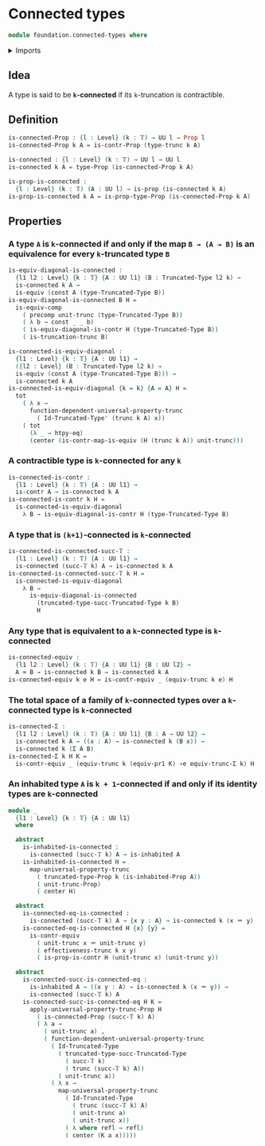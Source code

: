 # Connected types

```agda
module foundation.connected-types where
```

<details><summary>Imports</summary>

```agda
open import foundation.contractible-maps
open import foundation.contractible-types
open import foundation.dependent-pair-types
open import foundation.function-extensionality
open import foundation.functoriality-dependent-pair-types
open import foundation.functoriality-truncation
open import foundation.inhabited-types
open import foundation.propositional-truncations
open import foundation.propositions
open import foundation.truncations
open import foundation.type-arithmetic-dependent-pair-types
open import foundation.universe-levels

open import foundation-core.constant-maps
open import foundation-core.equivalences
open import foundation-core.function-types
open import foundation-core.identity-types
open import foundation-core.truncated-types
open import foundation-core.truncation-levels
```

</details>

## Idea

A type is said to be **`k`-connected** if its `k`-truncation is contractible.

## Definition

```agda
is-connected-Prop : {l : Level} (k : 𝕋) → UU l → Prop l
is-connected-Prop k A = is-contr-Prop (type-trunc k A)

is-connected : {l : Level} (k : 𝕋) → UU l → UU l
is-connected k A = type-Prop (is-connected-Prop k A)

is-prop-is-connected :
  {l : Level} (k : 𝕋) (A : UU l) → is-prop (is-connected k A)
is-prop-is-connected k A = is-prop-type-Prop (is-connected-Prop k A)
```

## Properties

### A type `A` is `k`-connected if and only if the map `B → (A → B)` is an equivalence for every `k`-truncated type `B`

```agda
is-equiv-diagonal-is-connected :
  {l1 l2 : Level} {k : 𝕋} {A : UU l1} (B : Truncated-Type l2 k) →
  is-connected k A →
  is-equiv (const A (type-Truncated-Type B))
is-equiv-diagonal-is-connected B H =
  is-equiv-comp
    ( precomp unit-trunc (type-Truncated-Type B))
    ( λ b → const _ _ b)
    ( is-equiv-diagonal-is-contr H (type-Truncated-Type B))
    ( is-truncation-trunc B)

is-connected-is-equiv-diagonal :
  {l1 : Level} {k : 𝕋} {A : UU l1} →
  ({l2 : Level} (B : Truncated-Type l2 k) →
  is-equiv (const A (type-Truncated-Type B))) →
  is-connected k A
is-connected-is-equiv-diagonal {k = k} {A = A} H =
  tot
    ( λ x →
      function-dependent-universal-property-trunc
        ( Id-Truncated-Type' (trunc k A) x))
    ( tot
      (λ _ → htpy-eq)
      (center (is-contr-map-is-equiv (H (trunc k A)) unit-trunc)))
```

### A contractible type is `k`-connected for any `k`

```agda
is-connected-is-contr :
  {l1 : Level} (k : 𝕋) {A : UU l1} →
  is-contr A → is-connected k A
is-connected-is-contr k H =
  is-connected-is-equiv-diagonal
    λ B → is-equiv-diagonal-is-contr H (type-Truncated-Type B)
```

### A type that is `(k+1)`-connected is `k`-connected

```agda
is-connected-is-connected-succ-𝕋 :
  {l1 : Level} (k : 𝕋) {A : UU l1} →
  is-connected (succ-𝕋 k) A → is-connected k A
is-connected-is-connected-succ-𝕋 k H =
  is-connected-is-equiv-diagonal
    λ B →
      is-equiv-diagonal-is-connected
        (truncated-type-succ-Truncated-Type k B)
        H
```

### Any type that is equivalent to a `k`-connected type is `k`-connected

```agda
is-connected-equiv :
  {l1 l2 : Level} (k : 𝕋) {A : UU l1} {B : UU l2} →
  A ≃ B → is-connected k B → is-connected k A
is-connected-equiv k e H = is-contr-equiv _ (equiv-trunc k e) H
```

### The total space of a family of `k`-connected types over a `k`-connected type is `k`-connected

```agda
is-connected-Σ :
  {l1 l2 : Level} (k : 𝕋) {A : UU l1} {B : A → UU l2} →
  is-connected k A → ((x : A) → is-connected k (B x)) →
  is-connected k (Σ A B)
is-connected-Σ k H K =
  is-contr-equiv _ (equiv-trunc k (equiv-pr1 K) ∘e equiv-trunc-Σ k) H
```

### An inhabited type `A` is `k + 1`-connected if and only if its identity types are `k`-connected

```agda
module _
  {l1 : Level} {k : 𝕋} {A : UU l1}
  where

  abstract
    is-inhabited-is-connected :
      is-connected (succ-𝕋 k) A → is-inhabited A
    is-inhabited-is-connected H =
      map-universal-property-trunc
        ( truncated-type-Prop k (is-inhabited-Prop A))
        ( unit-trunc-Prop)
        ( center H)

  abstract
    is-connected-eq-is-connected :
      is-connected (succ-𝕋 k) A → {x y : A} → is-connected k (x ＝ y)
    is-connected-eq-is-connected H {x} {y} =
      is-contr-equiv
        ( unit-trunc x ＝ unit-trunc y)
        ( effectiveness-trunc k x y)
        ( is-prop-is-contr H (unit-trunc x) (unit-trunc y))

  abstract
    is-connected-succ-is-connected-eq :
      is-inhabited A → ((x y : A) → is-connected k (x ＝ y)) →
      is-connected (succ-𝕋 k) A
    is-connected-succ-is-connected-eq H K =
      apply-universal-property-trunc-Prop H
        ( is-connected-Prop (succ-𝕋 k) A)
        ( λ a →
          ( unit-trunc a) ,
          ( function-dependent-universal-property-trunc
            ( Id-Truncated-Type
              ( truncated-type-succ-Truncated-Type
                ( succ-𝕋 k)
                ( trunc (succ-𝕋 k) A))
              ( unit-trunc a))
            ( λ x →
              map-universal-property-trunc
                ( Id-Truncated-Type
                  ( trunc (succ-𝕋 k) A)
                  ( unit-trunc a)
                  ( unit-trunc x))
                ( λ where refl → refl)
                ( center (K a x)))))
```
